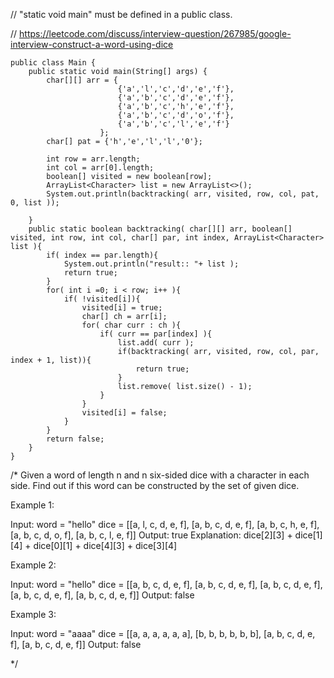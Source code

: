 // "static void main" must be defined in a public class.

// https://leetcode.com/discuss/interview-question/267985/google-interview-construct-a-word-using-dice

```
public class Main {
    public static void main(String[] args) {
        char[][] arr = {
						{'a','l','c','d','e','f'},
						{'a','b','c','d','e','f'},
						{'a','b','c','h','e','f'},
						{'a','b','c','d','o','f'},
						{'a','b','c','l','e','f'}
                    };
	    char[] pat = {'h','e','l','l','0'};
        
        int row = arr.length;
        int col = arr[0].length;
        boolean[] visited = new boolean[row];
        ArrayList<Character> list = new ArrayList<>();
        System.out.println(backtracking( arr, visited, row, col, pat, 0, list ));
        
    }
    public static boolean backtracking( char[][] arr, boolean[] visited, int row, int col, char[] par, int index, ArrayList<Character> list ){
        if( index == par.length){
            System.out.println("result:: "+ list );
            return true;
        }
        for( int i =0; i < row; i++ ){
            if( !visited[i]){
                visited[i] = true;
                char[] ch = arr[i];
                for( char curr : ch ){
                    if( curr == par[index] ){
                        list.add( curr );
                        if(backtracking( arr, visited, row, col, par, index + 1, list)){
                            return true;
                        }
                        list.remove( list.size() - 1);
                    }
                }
                visited[i] = false;
            }
        }
        return false;
    }
}
```
/*
Given a word of length n and n six-sided dice with a character in each side. Find out if this word can be constructed by the set of given dice.

Example 1:

Input:
word = "hello"
dice = [[a, l, c, d, e, f], [a, b, c, d, e, f], [a, b, c, h, e, f], [a, b, c, d, o, f], [a, b, c, l, e, f]]
Output: true
Explanation: dice[2][3] + dice[1][4] + dice[0][1] + dice[4][3] + dice[3][4]

Example 2:

Input:
word = "hello"
dice = [[a, b, c, d, e, f], [a, b, c, d, e, f], [a, b, c, d, e, f], [a, b, c, d, e, f], [a, b, c, d, e, f]]
Output: false

Example 3:

Input:
word = "aaaa"
dice = [[a, a, a, a, a, a], [b, b, b, b, b, b], [a, b, c, d, e, f], [a, b, c, d, e, f]]
Output: false

*/
